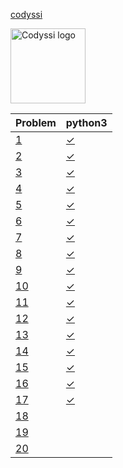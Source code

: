 [codyssi](https://www.codyssi.com/)

<img src="https://www.codyssi.com/static/images/codyssi_logo.png" alt="Codyssi logo" style="height: 120px"/>

<!-- @BEGIN:Problems -->
| Problem | python3 |
| --- | --- |
|[1](https://www.codyssi.com/view_problem_1)|[✓](src/main/codyssi01.py)|
|[2](https://www.codyssi.com/view_problem_2)|[✓](src/main/codyssi02.py)|
|[3](https://www.codyssi.com/view_problem_3)|[✓](src/main/codyssi03.py)|
|[4](https://www.codyssi.com/view_problem_4)|[✓](src/main/codyssi04.py)|
|[5](https://www.codyssi.com/view_problem_5)|[✓](src/main/codyssi05.py)|
|[6](https://www.codyssi.com/view_problem_6)|[✓](src/main/codyssi06.py)|
|[7](https://www.codyssi.com/view_problem_7)|[✓](src/main/codyssi07.py)|
|[8](https://www.codyssi.com/view_problem_8)|[✓](src/main/codyssi08.py)|
|[9](https://www.codyssi.com/view_problem_9)|[✓](src/main/codyssi09.py)|
|[10](https://www.codyssi.com/view_problem_10)|[✓](src/main/codyssi10.py)|
|[11](https://www.codyssi.com/view_problem_11)|[✓](src/main/codyssi11.py)|
|[12](https://www.codyssi.com/view_problem_12)|[✓](src/main/codyssi12.py)|
|[13](https://www.codyssi.com/view_problem_13)|[✓](src/main/codyssi13.py)|
|[14](https://www.codyssi.com/view_problem_14)|[✓](src/main/codyssi14.py)|
|[15](https://www.codyssi.com/view_problem_15)|[✓](src/main/codyssi15.py)|
|[16](https://www.codyssi.com/view_problem_16)|[✓](src/main/codyssi16.py)|
|[17](https://www.codyssi.com/view_problem_17)|[✓](src/main/codyssi17.py)|
|[18](https://www.codyssi.com/view_problem_18)||
|[19](https://www.codyssi.com/view_problem_19)||
|[20](https://www.codyssi.com/view_problem_20)||
<!-- @END:Problems -->
